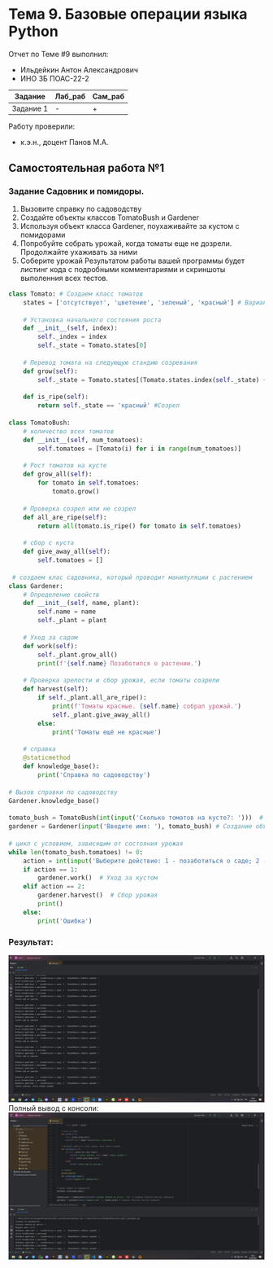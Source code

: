 # Тема 9. Базовые операции языка Python
Отчет по Теме #9 выполнил:
- Ильдейкин Антон Александрович
- ИНО ЗБ ПОАС-22-2

| Задание | Лаб_раб | Сам_раб |
| ------ | ------ | ------ |
| Задание 1 | - | + |


Работу проверили:
- к.э.н., доцент Панов М.А.
## Самостоятельная работа №1
### Задание Садовник и помидоры.
1) Вызовите справку по садоводству
2) Создайте объекты классов TomatoBush и Gardener
3) Используя объект класса Gardener, поухаживайте за кустом с помидорами
4) Попробуйте собрать урожай, когда томаты еще не дозрели. Продолжайте ухаживать за ними
5) Соберите урожай
Результатом работы вашей программы будет листинг кода с подробными комментариями и скриншоты выполенния всех тестов.

```python
class Tomato: # Создаем класс томатов
    states = ['отсутствует', 'цветение', 'зеленый', 'красный'] # Варианты развития

    # Установка начального состояния роста
    def __init__(self, index):
        self._index = index
        self._state = Tomato.states[0]

    # Перевод томата на следующую стандию созревания
    def grow(self):
        self._state = Tomato.states[(Tomato.states.index(self._state) + 1) % len(Tomato.states)]

    def is_ripe(self):
        return self._state == 'красный' #Созрел

class TomatoBush:
    # количество всех томатов
    def __init__(self, num_tomatoes):
        self.tomatoes = [Tomato(i) for i in range(num_tomatoes)]

    # Рост томатов на кусте
    def grow_all(self):
        for tomato in self.tomatoes:
            tomato.grow()

    # Проверка созрел или не созрел
    def all_are_ripe(self):
        return all(tomato.is_ripe() for tomato in self.tomatoes)

    # сбор с куста
    def give_away_all(self):
        self.tomatoes = []

 # создаем клас садовника, который проводит манипуляции с растением
class Gardener:
    # Определение свойств
    def __init__(self, name, plant):
        self.name = name
        self._plant = plant

    # Уход за садом
    def work(self):
        self._plant.grow_all()
        print(f'{self.name} Позаботился о растении.')

    # Проверка зрелости и сбор урожая, если томаты созрели
    def harvest(self):
        if self._plant.all_are_ripe():
            print(f'Томаты красные. {self.name} собрал урожай.')
            self._plant.give_away_all()
        else:
            print('Томаты ещё не красные')

    # справка
    @staticmethod
    def knowledge_base():
        print('Справка по садоводству')

# Вызов справки по садоводству
Gardener.knowledge_base()

tomato_bush = TomatoBush(int(input('Сколько томатов на кусте?: ')))  # Создание объектов классов TomatoBush
gardener = Gardener(input('Введите имя: '), tomato_bush) # Создание объектов классов Садовника

# цикл с условием, зависящим от состояния урожая
while len(tomato_bush.tomatoes) != 0:
    action = int(input('Выберите действие: 1 - позаботиться о саде; 2 - Попробовать собрать урожай: '))
    if action == 1:
        gardener.work()  # Уход за кустом
    elif action == 2:
        gardener.harvest()  # Сбор урожая
        print()
    else:
        print('Ошибка')
```
### Результат:
![Меню](https://github.com/Dirtzzz/Tema_9/blob/main/9.1.png)
Полный вывод с консоли:
![Меню](https://github.com/Dirtzzz/Tema_9/blob/main/9.1(1).png)
